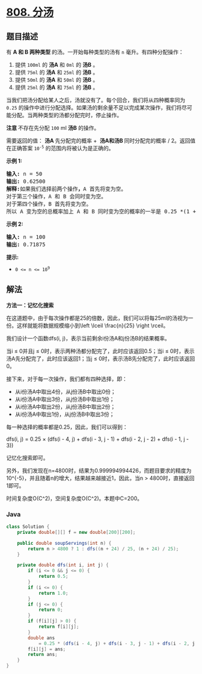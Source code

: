 # [808. 分汤](https://leetcode.cn/problems/soup-servings)

## 题目描述

<p>有&nbsp;<strong>A&nbsp;和&nbsp;B 两种类型&nbsp;</strong>的汤。一开始每种类型的汤有&nbsp;<code>n</code>&nbsp;毫升。有四种分配操作：</p>

<ol>
	<li>提供 <code>100ml</code> 的 <strong>汤A</strong> 和 <code>0ml</code> 的 <strong>汤B</strong> 。</li>
	<li>提供 <code>75ml</code> 的 <strong>汤A</strong> 和 <code>25ml</code> 的 <strong>汤B</strong> 。</li>
	<li>提供 <code>50ml</code> 的 <strong>汤A</strong> 和 <code>50ml</code> 的 <strong>汤B</strong> 。</li>
	<li>提供 <code>25ml</code> 的 <strong>汤A</strong> 和 <code>75ml</code> 的 <strong>汤B</strong> 。</li>
</ol>

<p>当我们把汤分配给某人之后，汤就没有了。每个回合，我们将从四种概率同为 <code>0.25</code> 的操作中进行分配选择。如果汤的剩余量不足以完成某次操作，我们将尽可能分配。当两种类型的汤都分配完时，停止操作。</p>

<p><strong>注意&nbsp;</strong>不存在先分配 <code>100</code> ml <strong>汤B</strong> 的操作。</p>

<p>需要返回的值：&nbsp;<strong>汤A&nbsp;</strong>先分配完的概率 +&nbsp;&nbsp;<strong>汤A和汤B&nbsp;</strong>同时分配完的概率 / 2。返回值在正确答案&nbsp;<code>10<sup>-5</sup></code>&nbsp;的范围内将被认为是正确的。</p>

<p><strong>示例 1:</strong></p>

<pre>
<strong>输入:</strong> n = 50
<strong>输出:</strong> 0.62500
<strong>解释:</strong>如果我们选择前两个操作<strong>，</strong>A 首先将变为空。
对于第三个操作，A 和 B 会同时变为空。
对于第四个操作，B 首先将变为空。<strong>
</strong>所以 A 变为空的总概率加上 A 和 B 同时变为空的概率的一半是 0.25 *(1 + 1 + 0.5 + 0)= 0.625。
</pre>

<p><strong>示例 2:</strong></p>

<pre>
<strong>输入:</strong> n = 100
<strong>输出:</strong> 0.71875
</pre>

<p><strong>提示:</strong></p>

<ul>
	<li><code>0 &lt;= n &lt;= 10<sup>9</sup></code>​​​​​​​</li>
</ul>

## 解法

**方法一：记忆化搜索**

在这道题中，由于每次操作都是25的倍数，因此，我们可以将每25ml的汤视为一份。这样就能将数据规模缩小到\left \lceil \frac{n}{25} \right \rceil。

我们设计一个函数dfs(i, j)，表示当前剩余i份汤A和j份汤B的结果概率。

当i ≤ 0并且j ≤ 0时，表示两种汤都分配完了，此时应该返回0.5；当i ≤ 0时，表示汤A先分配完了，此时应该返回1；当j ≤ 0时，表示汤B先分配完了，此时应该返回0。

接下来，对于每一次操作，我们都有四种选择，即：

-   从i份汤A中取出4份，从j份汤B中取出0份；
-   从i份汤A中取出3份，从j份汤B中取出1份；
-   从i份汤A中取出2份，从j份汤B中取出2份；
-   从i份汤A中取出1份，从j份汤B中取出3份；

每一种选择的概率都是0.25，因此，我们可以得到：


dfs(i, j) = 0.25 × (dfs(i - 4, j) + dfs(i - 3, j - 1) + dfs(i - 2, j - 2) + dfs(i - 1, j - 3))


记忆化搜索即可。

另外，我们发现在n=4800时，结果为0.999994994426，而题目要求的精度为10^{-5}，并且随着n的增大，结果越来越接近1，因此，当n > 4800时，直接返回1即可。

时间复杂度O(C^2)，空间复杂度O(C^2)。本题中C=200。

### **Java**

```java
class Solution {
    private double[][] f = new double[200][200];

    public double soupServings(int n) {
        return n > 4800 ? 1 : dfs((n + 24) / 25, (n + 24) / 25);
    }

    private double dfs(int i, int j) {
        if (i <= 0 && j <= 0) {
            return 0.5;
        }
        if (i <= 0) {
            return 1.0;
        }
        if (j <= 0) {
            return 0;
        }
        if (f[i][j] > 0) {
            return f[i][j];
        }
        double ans
            = 0.25 * (dfs(i - 4, j) + dfs(i - 3, j - 1) + dfs(i - 2, j - 2) + dfs(i - 1, j - 3));
        f[i][j] = ans;
        return ans;
    }
}
```
